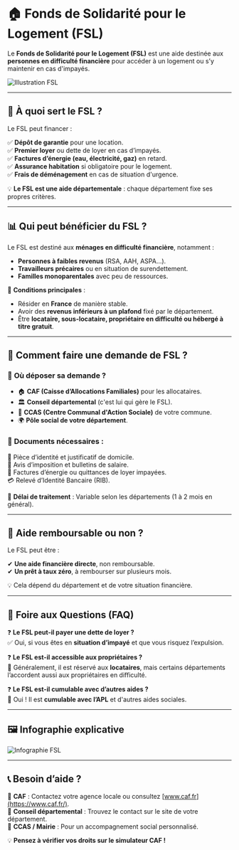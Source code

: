 # 🏠 Fonds de Solidarité pour le Logement (FSL)

Le **Fonds de Solidarité pour le Logement (FSL)** est une aide destinée aux **personnes en difficulté financière** pour accéder à un logement ou s’y maintenir en cas d'impayés.

![Illustration FSL](chemin/vers/limage.png)

---

## 📌 **À quoi sert le FSL ?**
Le FSL peut financer :

✅ **Dépôt de garantie** pour une location.  
✅ **Premier loyer** ou dette de loyer en cas d’impayés.  
✅ **Factures d’énergie (eau, électricité, gaz)** en retard.  
✅ **Assurance habitation** si obligatoire pour le logement.  
✅ **Frais de déménagement** en cas de situation d'urgence.  

💡 **Le FSL est une aide départementale** : chaque département fixe ses propres critères.

---

## 📊 **Qui peut bénéficier du FSL ?**
Le FSL est destiné aux **ménages en difficulté financière**, notamment :

- **Personnes à faibles revenus** (RSA, AAH, ASPA…).  
- **Travailleurs précaires** ou en situation de surendettement.  
- **Familles monoparentales** avec peu de ressources.  

📌 **Conditions principales** :
- Résider en **France** de manière stable.  
- Avoir des **revenus inférieurs à un plafond** fixé par le département.  
- Être **locataire, sous-locataire, propriétaire en difficulté ou hébergé à titre gratuit**.  

---

## 📄 **Comment faire une demande de FSL ?**
### 🔹 **Où déposer sa demande ?**
- 🏠 **CAF (Caisse d’Allocations Familiales)** pour les allocataires.  
- 🏛 **Conseil départemental** (c'est lui qui gère le FSL).  
- 🏢 **CCAS (Centre Communal d'Action Sociale)** de votre commune.  
- 🌍 **Pôle social de votre département**.  

### 🔹 **Documents nécessaires :**
📜 Pièce d’identité et justificatif de domicile.  
📄 Avis d’imposition et bulletins de salaire.  
📑 Factures d’énergie ou quittances de loyer impayées.  
💳 Relevé d’Identité Bancaire (RIB).  

📌 **Délai de traitement** : Variable selon les départements (1 à 2 mois en général).

---

## 🔄 **Aide remboursable ou non ?**
Le FSL peut être :

✔ **Une aide financière directe**, non remboursable.  
✔ **Un prêt à taux zéro**, à rembourser sur plusieurs mois.  

💡 Cela dépend du département et de votre situation financière.

---

## 🏁 **Foire aux Questions (FAQ)**
❓ **Le FSL peut-il payer une dette de loyer ?**  
✅ Oui, si vous êtes en **situation d’impayé** et que vous risquez l’expulsion.

❓ **Le FSL est-il accessible aux propriétaires ?**  
🚫 Généralement, il est réservé aux **locataires**, mais certains départements l’accordent aussi aux propriétaires en difficulté.

❓ **Le FSL est-il cumulable avec d’autres aides ?**  
📌 Oui ! Il est **cumulable avec l’APL** et d'autres aides sociales.

---

## 🖼️ **Infographie explicative**
![Infographie FSL](chemin/vers/limage.png)

---

## 📞 **Besoin d’aide ?**
📌 **CAF** : Contactez votre agence locale ou consultez [www.caf.fr](https://www.caf.fr/).  
📌 **Conseil départemental** : Trouvez le contact sur le site de votre département.  
📌 **CCAS / Mairie** : Pour un accompagnement social personnalisé.

💡 **Pensez à vérifier vos droits sur le simulateur CAF !**
